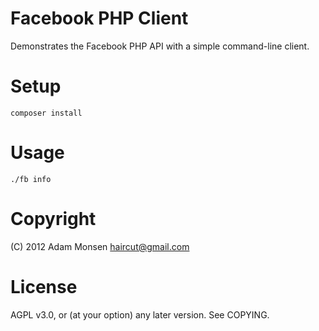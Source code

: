 # Facebook PHP Client

Demonstrates the Facebook PHP API with a simple command-line client.

# Setup

    composer install

# Usage

    ./fb info

# Copyright

(C) 2012 Adam Monsen <haircut@gmail.com>

# License

AGPL v3.0, or (at your option) any later version. See COPYING.
